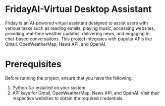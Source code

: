 # FridayAI-Virtual Desktop Assistant
Friday is an AI-powered virtual assistant designed to assist users with various tasks such as reading emails, playing music, accessing websites, providing real-time weather updates, delivering news, and engaging in chat-based conversations. This project integrates with popular APIs like Gmail, OpenWeatherMap, News API, and OpenAI.

# Prerequisites
Before running the project, ensure that you have the following:

1. Python 3.x installed on your system.
2. API keys for Gmail, OpenWeatherMap, News API, and OpenAI. Visit their respective websites to obtain the required credentials.
